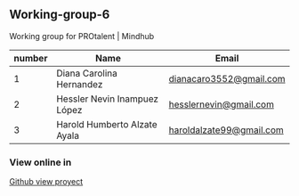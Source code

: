 ## Working-group-6

Working group for PROtalent | Mindhub

|      number    |Name                           |Email                        |
|----------------|-------------------------------|-----------------------------|
|       1        |Diana Carolina Hernandez       |dianacaro3552@gmail.com      |
|       2        |Hessler Nevin Inampuez López   |hesslernevin@gmail.com       |
|       3        |Harold Humberto Alzate Ayala   |haroldalzate99@gmail.com     |

### View online in

[Github view proyect ](https://harold12a.github.io/petshop/)
